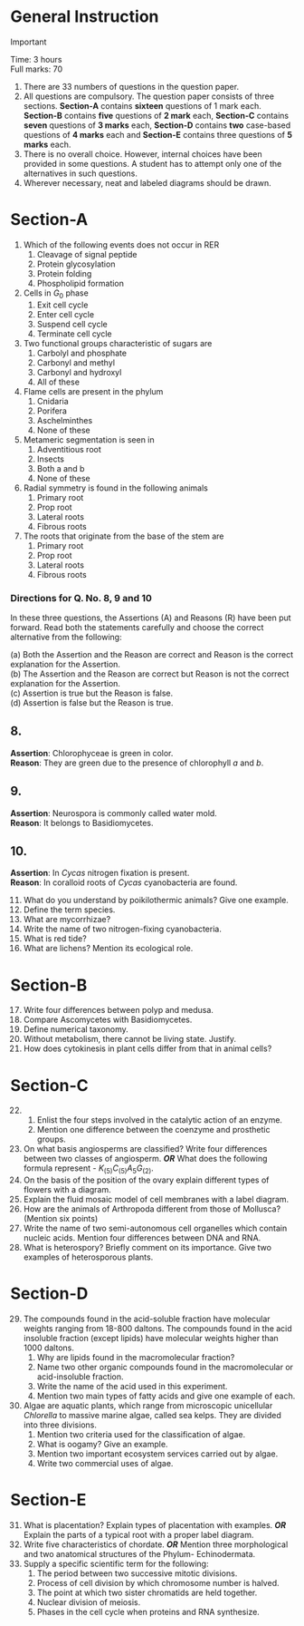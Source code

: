 # General Instruction 
> [!IMPORTANT]
> Time: 3 hours  
> Full marks: 70

1. There are 33 numbers of questions in the question paper. 
2. All questions are compulsory. The question paper consists of three sections. **Section-A** contains **sixteen** questions of 1 mark each. **Section-B** contains **five** questions of **2 mark**  each, **Section-C** contains **seven** questions of **3 marks** each, **Section-D** contains **two** case-based questions of **4 marks** each and **Section-E** contains three questions of **5 marks** each. 
4. There is no overall choice. However, internal choices have been provided in some questions. A student has to attempt only one of the alternatives in such questions. 
5. Wherever necessary, neat and labeled diagrams should be drawn. 

# Section-A 
1. Which of the following events does not occur in RER 
    1. Cleavage of signal peptide 
    2. Protein glycosylation
    3. Protein folding
    4. Phospholipid formation
2. Cells in $G_0$ phase
    1. Exit cell cycle
    2. Enter cell cycle 
    3. Suspend cell cycle
    4. Terminate cell cycle 
3. Two functional groups characteristic of sugars are
    1. Carbolyl and phosphate 
    2. Carbonyl and methyl
    3. Carbonyl and hydroxyl
    4. All of these
4. Flame cells are present in the phylum
    1. Cnidaria 
    2. Porifera 
    3. Aschelminthes 
    4. None of these 
5. Metameric segmentation is seen in 
    1. Adventitious root 
    2. Insects 
    3. Both a and b 
    4. None of these 
6. Radial symmetry is found in the following animals 
    1. Primary root 
    2. Prop root 
    3. Lateral roots 
    4. Fibrous roots
7. The roots that originate from the base of the stem are 
    1. Primary root 
    2. Prop root 
    3. Lateral roots 
    4. Fibrous roots 


### Directions for Q. No. 8, 9 and 10
In these three questions, the Assertions (A) and Reasons (R) have been put forward. Read both the statements carefully and choose the correct alternative from the following: 

(a) Both the Assertion and the Reason are correct and Reason is the correct explanation for the Assertion.  
(b) The Assertion and the Reason are correct but Reason is not the correct explanation for the Assertion.  
(c) Assertion is true but the Reason is false.  
(d) Assertion is false but the Reason is true. 

## 8.
**Assertion**: Chlorophyceae is green in color.  
**Reason**: They are green due to the presence of chlorophyll $a$ and $b$.

## 9. 
**Assertion**: Neurospora is commonly called water mold.   
**Reason**: It belongs to Basidiomycetes.

## 10. 
**Assertion**: In *Cycas* nitrogen fixation is present.  
**Reason**: In coralloid roots of *Cycas* cyanobacteria are found.

11. What do you understand by poikilothermic animals? Give one example. 
12. Define the term species. 
13. What are mycorrhizae?
14. Write the name of two nitrogen-fixing cyanobacteria.
15. What is red tide?
16. What are lichens? Mention its ecological role. 

# Section-B 
17. Write four differences between polyp and medusa. 
18. Compare Ascomycetes with Basidiomycetes. 
19. Define numerical taxonomy.
20. Without metabolism, there cannot be living state. Justify.
21. How does cytokinesis in plant cells differ from that in animal cells? 

# Section-C 
22. 1. Enlist the four steps involved in the catalytic action of an enzyme.
    2.  Mention one difference between the coenzyme and prosthetic groups. 
23. On what basis angiosperms are classified? Write four differences between two classes of angiosperm. ***OR*** What does the following formula represent - $K_{(5)}C_{(5)}A_{5}G_{(2)}$. 
24. On the basis of the position of the ovary explain different types of flowers with a diagram. 
25. Explain the fluid mosaic model of cell membranes with a label diagram. 
26. How are the animals of Arthropoda different from those of Mollusca? (Mention six points)
27. Write the name of two semi-autonomous cell organelles which contain nucleic acids. Mention four differences between DNA and RNA. 
28. What is heterospory? Briefly comment on its importance. Give two examples of heterosporous plants.

# Section-D 
29. The compounds found in the acid-soluble fraction have molecular weights ranging from 18-800 daltons. The compounds found in the acid insoluble fraction (except lipids) have molecular weights higher than 1000 daltons. 
    1.  Why are lipids found in the macromolecular fraction?
    2.  Name two other organic compounds found in the macromolecular or acid-insoluble fraction.
    3.  Write the name of the acid used in this experiment. 
    4.  Mention two main types of fatty acids and give one example of each. 
30. Algae are aquatic plants, which range from microscopic unicellular *Chlorella* to massive marine algae, called sea kelps. They are divided into three divisions. 
    1.  Mention two criteria used for the classification of algae. 
    2.  What is oogamy? Give an example. 
    3.  Mention two important ecosystem services carried out by algae. 
    4.  Write two commercial uses of algae. 

# Section-E 
31. What is placentation? Explain types of placentation with examples. ***OR*** Explain the parts of a typical root with a proper label diagram.
32. Write five characteristics of chordate. ***OR*** Mention three morphological and two anatomical structures of the Phylum- Echinodermata.
33. Supply a specific scientific term for the following:
    1.  The period between two successive mitotic divisions.
    2.  Process of cell division by which chromosome number is halved. 
    3.  The point at which two sister chromatids are held together.
    4.  Nuclear division of meiosis.
    5.  Phases in the cell cycle when proteins and RNA synthesize.